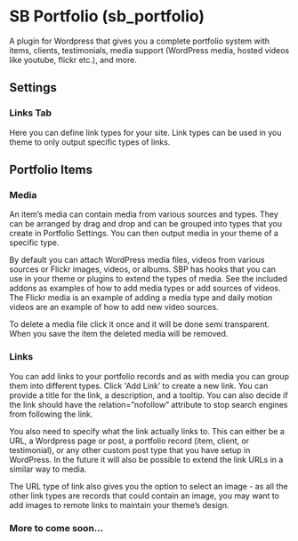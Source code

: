 # SB Portfolio (sb_portfolio)
A plugin for Wordpress that gives you a complete portfolio system with items, clients, testimonials, media support (WordPress media, hosted videos like youtube, flickr etc.), and more.

## Settings

### Links Tab

Here you can define link types for your site. Link types can be used in you theme to only output specific types of links.

## Portfolio Items

### Media

An item’s media can contain media from various sources and types. They can be arranged by drag and drop and can be grouped into types that you create in Portfolio Settings. You can then output media in your theme of a specific type.

By default you can attach WordPress media files, videos from various sources or Flickr images, videos, or albums. SBP has hooks that you can use in your theme or plugins to extend the types of media. See the included addons as examples of how to add media types or add sources of videos. The Flickr media is an example of adding a media type and daily motion videos are an example of how to add new video sources.

To delete a media file click it once and it will be done semi transparent. When you save the item the deleted media will be removed.

### Links

You can add links to your portfolio records and as with media you can group them into different types. Click 'Add Link’ to create a new link. You can provide a title for the link, a description, and a tooltip. You can also decide if the link should have the relation=”nofollow” attribute to stop search engines from following the link.

You also need to specify what the link actually links to. This can either be a URL, a Wordpress page or post, a portfolio record (item, client, or testimonial), or any other custom post type that you have setup in WordPress. In the future it will also be possible to extend the link URLs in a similar way to media.

The URL type of link also gives you the option to select an image - as all the other link types are records that could contain an image, you may want to add images to remote links to maintain your theme’s design.

### More to come soon...
